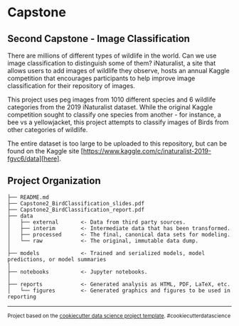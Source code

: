 Capstone
==============================

Second Capstone - Image Classification
------------

There are millions of different types of wildlife in the world. Can we use image classification to distinguish some of them? iNaturalist, a site that allows users to add images of wildlife they observe, hosts an annual Kaggle competition that encourages participants to help improve image classification for their repository of images.


This project uses peg images from 1010 different species and 6 wildlife categories from the 2019 iNaturalist dataset. While the original Kaggle competition sought to classify one species from another - for instance, a bee vs a yellowjacket, this project attempts to classify images of Birds from other categories of wildlife. 

The entire dataset is too large to be uploaded to this repository, but can be found on the Kaggle site [https://www.kaggle.com/c/inaturalist-2019-fgvc6/data][here]. 


Project Organization
------------

    ├── README.md 
    ├── Capstone2_BirdClassification_slides.pdf
    ├── Capstone2_BirdClassification_report.pdf
    ├── data
    │   ├── external       <- Data from third party sources.
    │   ├── interim        <- Intermediate data that has been transformed.
    │   ├── processed      <- The final, canonical data sets for modeling.
    │   └── raw            <- The original, immutable data dump.
    │
    ├── models             <- Trained and serialized models, model predictions, or model summaries
    │
    ├── notebooks          <- Jupyter notebooks.
    │
    ├── reports            <- Generated analysis as HTML, PDF, LaTeX, etc.
    │   └── figures        <- Generated graphics and figures to be used in reporting


--------

<p><small>Project based on the <a target="_blank" href="https://drivendata.github.io/cookiecutter-data-science/">cookiecutter data science project template</a>. #cookiecutterdatascience</small></p>

